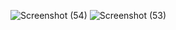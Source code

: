 ![Screenshot (54)](https://github.com/Shubhamkalamkar/chrome-extention-dashboard/assets/93465689/31e55430-5b41-45b1-af82-3b4b3aa1dd96)
![Screenshot (53)](https://github.com/Shubhamkalamkar/chrome-extention-dashboard/assets/93465689/a9436b3c-7a99-4d81-a817-ef89010b79f5)
